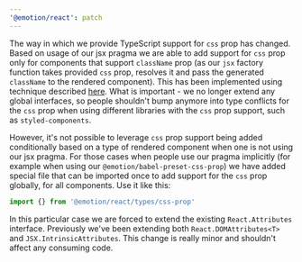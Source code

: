 ```yaml
---
'@emotion/react': patch
---
```


The way in which we provide TypeScript support for `css` prop has changed. Based on usage of our jsx pragma we are able to add support for `css` prop only for components that support `className` prop (as our `jsx` factory function takes provided `css` prop, resolves it and pass the generated `className` to the rendered component). This has been implemented using technique described [here](https://www.typescriptlang.org/docs/handbook/jsx.html#factory-functions). What is important - we no longer extend any global interfaces, so people shouldn't bump anymore into type conflicts for the `css` prop when using different libraries with the `css` prop support, such as `styled-components`.

However, it's not possible to leverage `css` prop support being added conditionally based on a type of rendered component when one is not using our jsx pragma. For those cases when people use our pragma implicitly (for example when using our `@emotion/babel-preset-css-prop`) we have added special file that can be imported once to add support for the `css` prop globally, for all components. Use it like this:

```ts
import {} from '@emotion/react/types/css-prop'
```

In this particular case we are forced to extend the existing `React.Attributes` interface. Previously we've been extending both `React.DOMAttributes<T>` and `JSX.IntrinsicAttributes`. This change is really minor and shouldn't affect any consuming code.
